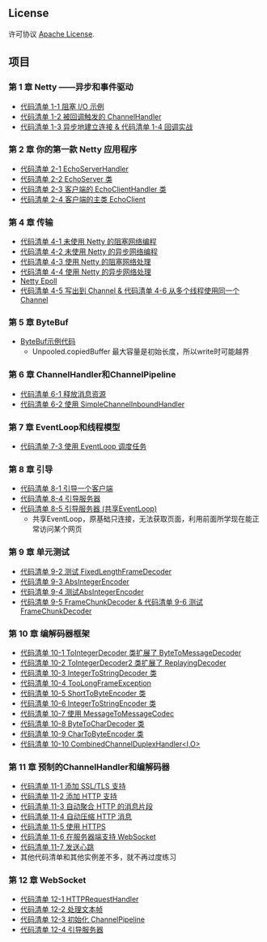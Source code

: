 ## License
许可协议 [Apache License][].

[Apache License]: http://www.apache.org/licenses/LICENSE-2.0

## 项目

### 第 1 章 Netty ——异步和事件驱动
* [代码清单 1-1 阻塞 I/O 示例](src/main/java/com/takeseem/demo/netty/chapter1/ServerSocketDemo.java)
* [代码清单 1-2 被回调触发的 ChannelHandler](src/main/java/com/takeseem/demo/netty/chapter1/ChannelHandler.java)
* [代码清单 1-3 异步地建立连接 & 代码清单 1-4 回调实战](src/main/java/com/takeseem/demo/netty/chapter1/ChannelFutureDemo.java)

### 第 2 章 你的第一款 Netty 应用程序
* [代码清单 2-1 EchoServerHandler](src/main/java/com/takeseem/demo/netty/chapter2/EchoServerHandler.java)
* [代码清单 2-2 EchoServer 类](src/main/java/com/takeseem/demo/netty/chapter2/EchoServer.java)
* [代码清单 2-3 客户端的 EchoClientHandler 类](src/main/java/com/takeseem/demo/netty/chapter2/EchoClientHandler.java)
* [代码清单 2-4 客户端的主类 EchoClient](src/main/java/com/takeseem/demo/netty/chapter2/EchoClient.java)

### 第 4 章 传输
* [代码清单 4-1 未使用 Netty 的阻塞网络编程](src/main/java/com/takeseem/demo/netty/chapter4/PlainOioServer.java)
* [代码清单 4-2 未使用 Netty 的异步网络编程](src/main/java/com/takeseem/demo/netty/chapter4/PlainNioServer.java)
* [代码清单 4-3 使用 Netty 的阻塞网络处理](src/main/java/com/takeseem/demo/netty/chapter4/NettyOioServer.java)
* [代码清单 4-4 使用 Netty 的异步网络处理](src/main/java/com/takeseem/demo/netty/chapter4/NettyNioServer.java)
* [Netty Epoll](src/main/java/com/takeseem/demo/netty/chapter4/NettyEpollServer.java)
* [代码清单 4-5 写出到 Channel & 代码清单 4-6 从多个线程使用同一个 Channel](src/main/java/com/takeseem/demo/netty/chapter4/ChannelWriterServer.java)

### 第 5 章 ByteBuf
* [ByteBuf示例代码](src/main/java/com/takeseem/demo/netty/chapter5/ByteBufDemo.java)
  * Unpooled.copiedBuffer 最大容量是初始长度，所以write时可能越界
 
### 第 6 章 ChannelHandler和ChannelPipeline
* [代码清单 6-1 释放消息资源](src/main/java/com/takeseem/demo/netty/chapter6/DiscardHandler.java)
* [代码清单 6-2 使用 SimpleChannelInboundHandler](src/main/java/com/takeseem/demo/netty/chapter6/SimpleDiscardHandler.java)

### 第 7 章 EventLoop和线程模型
* [代码清单 7-3 使用 EventLoop 调度任务](src/main/java/com/takeseem/demo/netty/chapter7/EventLoopDemo.java)

### 第 8 章 引导
* [代码清单 8-1 引导一个客户端](src/main/java/com/takeseem/demo/netty/chapter8/BootstrapDemo.java)
* [代码清单 8-4 引导服务器](src/main/java/com/takeseem/demo/netty/chapter8/ServerBootstrapDemo.java)
* [代码清单 8-5 引导服务器 (共享EventLoop)](src/main/java/com/takeseem/demo/netty/chapter8/SharingEventLoopGroup.java)
  * 共享EventLoop，原基础只连接，无法获取页面，利用前面所学现在能正常访问某个网页
 
### 第 9 章 单元测试
* [代码清单 9-2 测试 FixedLengthFrameDecoder](src/main/java/com/takeseem/demo/netty/chapter9/FixedLengthFrameDecoderTest.java)
* [代码清单 9-3 AbsIntegerEncoder](src/main/java/com/takeseem/demo/netty/chapter9/AbsIntegerEncoder.java)
* [代码清单 9-4 测试AbsIntegerEncoder](src/main/java/com/takeseem/demo/netty/chapter9/AbsIntegerEncoderTest.java)
* [代码清单 9-5 FrameChunkDecoder & 代码清单 9-6 测试FrameChunkDecoder](src/main/java/com/takeseem/demo/netty/chapter9/FrameChunkDecoder.java)

### 第 10 章 编解码器框架
* [代码清单 10-1 ToIntegerDecoder 类扩展了 ByteToMessageDecoder](src/main/java/com/takeseem/demo/netty/chapter10/ToIntegerDecoder.java)
* [代码清单 10-2 ToIntegerDecoder2 类扩展了 ReplayingDecoder](src/main/java/com/takeseem/demo/netty/chapter10/ToIntegerDecoder2.java)
* [代码清单 10-3 IntegerToStringDecoder 类](src/main/java/com/takeseem/demo/netty/chapter10/IntegerToStringDecoder.java)
* [代码清单 10-4 TooLongFrameException](src/main/java/com/takeseem/demo/netty/chapter10/SafeByteToMessageDecoder.java)
* [代码清单 10-5 ShortToByteEncoder 类](src/main/java/com/takeseem/demo/netty/chapter10/ShortToByteEncoder.java)
* [代码清单 10-6 IntegerToStringEncoder 类](src/main/java/com/takeseem/demo/netty/chapter10/IntegerToStringEncoder.java)
* [代码清单 10-7 使用 MessageToMessageCodec](src/main/java/com/takeseem/demo/netty/chapter10/WebSocketConvertHandler.java)
* [代码清单 10-8 ByteToCharDecoder 类](src/main/java/com/takeseem/demo/netty/chapter10/ByteToCharDecoder.java)
* [代码清单 10-9 CharToByteEncoder 类](src/main/java/com/takeseem/demo/netty/chapter10/CharToByteEncoder.java)
* [代码清单 10-10 CombinedChannelDuplexHandler<I,O>](src/main/java/com/takeseem/demo/netty/chapter10/CombinedByteCharCodec.java)

### 第 11 章 预制的ChannelHandler和编解码器
* [代码清单 11-1 添加 SSL/TLS 支持](src/main/java/com/takeseem/demo/netty/chapter11/SslChannelInitializer.java)
* [代码清单 11-2 添加 HTTP 支持](src/main/java/com/takeseem/demo/netty/chapter11/.java)
* [代码清单 11-3 自动聚合 HTTP 的消息片段](src/main/java/com/takeseem/demo/netty/chapter11/HttpAggregatorInitializer.java)
* [代码清单 11-4 自动压缩 HTTP 消息](src/main/java/com/takeseem/demo/netty/chapter11/HttpCompressionInitializer.java)
* [代码清单 11-5 使用 HTTPS](src/main/java/com/takeseem/demo/netty/chapter11/HttpsCodecInitializer.java)
* [代码清单 11-6 在服务器端支持 WebSocket](src/main/java/com/takeseem/demo/netty/chapter11/WebSocketServerInitializer.java)
* [代码清单 11-7 发送心跳](src/main/java/com/takeseem/demo/netty/chapter11/IdleStateHandlerInitializer.java)
* 其他代码清单和其他实例差不多，就不再过度练习

### 第 12 章 WebSocket
* [代码清单 12-1 HTTPRequestHandler](src/main/java/com/takeseem/demo/netty/chapter12/HTTPRequestHandler.java)
* [代码清单 12-2 处理文本帧](src/main/java/com/takeseem/demo/netty/chapter12/TextWebSocketFrameHandler.java)
* [代码清单 12-3 初始化 ChannelPipeline](src/main/java/com/takeseem/demo/netty/chapter12/ChatServerInitializer.java)
* [代码清单 12-4 引导服务器](src/main/java/com/takeseem/demo/netty/chapter12/ChatServer.java)